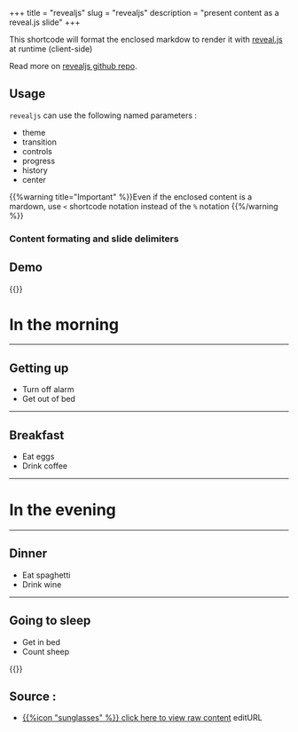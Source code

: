 +++
title = "revealjs"
slug = "revealjs"
description = "present content as a reveal.js slide"
+++

This shortcode will format the enclosed markdow to render it with [reveal.js](http://lab.hakim.se/reveal-js/) at runtime (client-side)

Read more on [revealjs github repo](https://github.com/hakimel/reveal.js/#markdown).

## Usage

`revealjs` can use the following named parameters :

* theme
* transition
* controls
* progress
* history
* center


{{%warning title="Important" %}}Even if the enclosed content is a mardown, use `<` shortcode notation instead of the `%` notation {{%/warning %}}

### Content formating and slide delimiters

## Demo

{{<revealjs theme="moon" progress="true">}}

# In the morning

___


## Getting up

- Turn off alarm
- Get out of bed

___

## Breakfast

- Eat eggs
- Drink coffee

---

# In the evening

___

## Dinner

- Eat spaghetti
- Drink wine

___

## Going to sleep

- Get in bed
- Count sheep

{{</revealjs>}}

## Source :

* [{{%icon "sunglasses" %}} click here to view raw content](https://raw.githubusercontent.com/elgatito/elementum-surge/master/src/content/shortcodes/revealjs.md)
editURL
